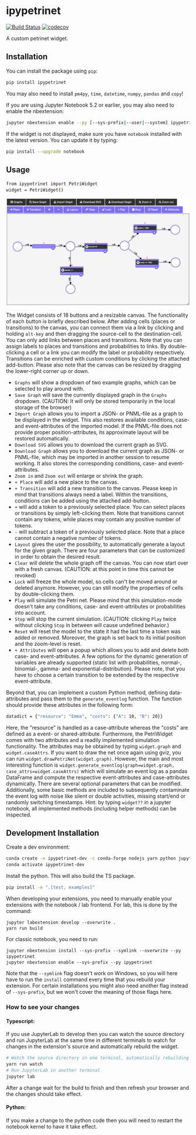 
# ipypetrinet

[![Build Status](https://travis-ci.org/DFKI/ipypetrinet.svg?branch=master)](https://travis-ci.org/DFKI/ipypetrinet)
[![codecov](https://codecov.io/gh/DFKI/ipypetrinet/branch/master/graph/badge.svg)](https://codecov.io/gh/DFKI/ipypetrinet)

A custom petrinet widget.

## Installation
You can install the package using `pip`:

```bash
pip install ipypetrinet
```

You may also need to install `pm4py`, `time`, `datetime`, `numpy`, `pandas` and `copy`!

If you are using Jupyter Notebook 5.2 or earlier, you may also need to enable
the nbextension:
```bash
jupyter nbextension enable --py [--sys-prefix|--user|--system] ipypetrinet
```

If the widget is not displayed, make sure you have `notebook` installed with the latest version.
You can update it by typing:
```bash
pip install --upgrade notebook
```

## Usage

```bash
from ipypetrinet import PetriWidget
widget = PetriWidget()
```

![PetriWidget](./examples/PetriWidget.png)

The Widget consists of 18 buttons and a resizable canvas. The functionality of each button is briefly described below. 
After adding cells (places or transitions) to the canvas, you can connect them via a link by clicking and holding `alt-key` and then dragging the source-cell to the destination-cell. You can only add links between places and transitions. Note that you can assign labels to places and transitions and probabilities to links. By double-clicking a cell or a link you can modify the label or probability respectively. Transitions can be enriched with custom conditions by clicking the attached add-button. Please also note that the canvas can be resized by dragging the lower-right corner up or down.

- `Graphs` will show a dropdown of two example graphs, which can be selected to play around with.
- `Save Graph` will save the currently displayed graph in the `Graphs` dropdown. (CAUTION: It will only be stored temporarily in the local storage of the browser)
- `Import Graph` allows you to import a JSON- or PNML-file as a graph to be displayed in the widget. This also restores available conditions, case- and event-attributes of the imported model. If the PNML-file does not provide proper position-attributes, its approximate layout will be restored automatically.
- `Download SVG` allows you to download the current graph as SVG.
- `Download Graph` allows you to download the current graph as JSON- or PNML-file, which may be imported in another session to resume working. It also stores the corresponding conditions, case- and event-attributes.
- `Zoom in` and `Zoom out` will enlarge or shrink the graph.
- `+ Place` will add a new place to the canvas.
- `+ Transition` will add a new transition to the canvas. Please keep in mind that transitions always need a label. Within the transitions, conditions can be added using the attached add-button.
- `+` will add a token to a previously selected place. You can select places or transitions by simply left-clicking them. Note that transitions cannot contain any tokens, while places may contain any positive number of tokens.
- `-` will subtract a token of a previously selected place. Note that a place cannot contain a negative number of tokens.
- `Layout` gives the user the possibility, to automatically generate a layout for the given graph. There are four parameters that can be customized in order to obtain the desired result.
- `Clear` will delete the whole graph off the canvas. You can now start over with a fresh canvas. (CAUTION: at this point in time this cannot be revoked)
- `Lock` will freeze the whole model, so cells can't be moved around or deleted anymore. However, you can still modify the properties of cells by double-clicking them.
- `Play` will simulate the Petri net. Please mind that this simulation-mode doesn't take any conditions, case- and event-attributes or probabilities into account.
- `Stop` will stop the current simulation. (CAUTION: clicking `Play` twice without clicking `Stop` in between will cause undefined behavior.)
- `Reset` will reset the model to the state it had the last time a token was added or removed. Moreover, the graph is set back to its initial position and the zoom-level is reset.
- `+ Attributes` will open a popup which allows you to add and delete both case- and event-attributes. A few options for the dynamic generation of variables are already supported (static list with probabilities, normal-, binomial-, gamma- and exponential-distribution). Please note, that you have to choose a certain transition to be extended by the respective event-attribute. 

Beyond that, you can implement a custom Python method, defining data-attributes and pass them to the `generate_eventlog` function. The function should provide these attributes in the following form: 
```bash
datadict = {"resource": "Emma", "costs": {"A": 10, "B": 20}}
```
Here, the "resource" is handled as a case-attribute whereas the "costs" are defined as a event- or shared-attribute.
Furthermore, the PetriWidget comes with two attributes and a readily implemented simulation functionality. The attributes may be obtained by typing `widget.graph` and `widget.caseAttrs`. If you want to draw the net once again using gviz, you can run `widget.drawPetriNet(widget.graph)`. However, the main and most interesting function is `widget.generate_eventlog(graph=widget.graph, case_attrs=widget.caseAttrs)` which will simulate an event log as a pandas DataFrame and compute the respective event-attributes and case-attributes dynamically. There are several optional parameters that can be modified. Additionally, some basic methods are included to subsequently contaminate the event log with noise like silent or double activities, missing start/end or randomly switching timestamps. 
Hint: by typing `widget??` in a jupyter notebook, all implemented methods (including helper methods) can be inspected.


## Development Installation
Create a dev environment:
```bash
conda create -n ipypetrinet-dev -c conda-forge nodejs yarn python jupyterlab
conda activate ipypetrinet-dev
```

Install the python. This will also build the TS package.
```bash
pip install -e ".[test, examples]"
```

When developing your extensions, you need to manually enable your extensions with the
notebook / lab frontend. For lab, this is done by the command:

```
jupyter labextension develop --overwrite .
yarn run build
```

For classic notebook, you need to run:

```
jupyter nbextension install --sys-prefix --symlink --overwrite --py ipypetrinet
jupyter nbextension enable --sys-prefix --py ipypetrinet
```

Note that the `--symlink` flag doesn't work on Windows, so you will here have to run
the `install` command every time that you rebuild your extension. For certain installations
you might also need another flag instead of `--sys-prefix`, but we won't cover the meaning
of those flags here.

### How to see your changes
#### Typescript:
If you use JupyterLab to develop then you can watch the source directory and run JupyterLab at the same time in different
terminals to watch for changes in the extension's source and automatically rebuild the widget.

```bash
# Watch the source directory in one terminal, automatically rebuilding when needed
yarn run watch
# Run JupyterLab in another terminal
jupyter lab
```

After a change wait for the build to finish and then refresh your browser and the changes should take effect.

#### Python:
If you make a change to the python code then you will need to restart the notebook kernel to have it take effect.
